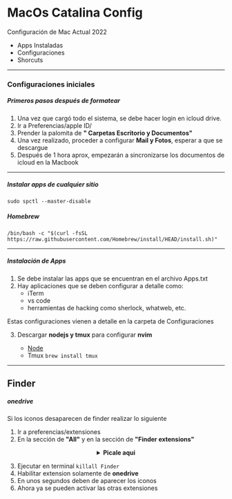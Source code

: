 # MacOs Catalina Config

Configuración de Mac Actual 2022

- Apps Instaladas
- Configuraciones 
- Shorcuts

***
### Configuraciones iniciales

##### Primeros pasos después de formatear

1. Una vez que cargó todo el sistema, se debe hacer login en icloud drive.
2. Ir a Preferencias/apple ID/
3. Prender la palomita de **" Carpetas Escritorio y Documentos"**
4. Una vez realizado, proceder a configurar **Mail y Fotos**, esperar a que se descargue
5. Después de 1 hora aprox, empezarán a sincronizarse los documentos de icloud en la Macbook



***


##### Instalar apps de cualquier sitio
~~~
sudo spctl --master-disable
~~~

  
##### Homebrew 
~~~
/bin/bash -c "$(curl -fsSL https://raw.githubusercontent.com/Homebrew/install/HEAD/install.sh)" 
~~~


***

##### Instalación de Apps

1. Se debe instalar las apps que se encuentran en el archivo Apps.txt
2. Hay aplicaciones que se deben configurar a detalle como:
    - iTerm
    - vs code
    - herramientas de hacking como sherlock, whatweb, etc.
   
Estas configuraciones vienen a detalle en la carpeta de Configuraciones

3. Descargar **nodejs y tmux** para configurar **nvim**

    - [Node](https://nodejs.org/en/download/)
    - Tmux ```brew install tmux```

***

## Finder

##### onedrive

Si los iconos desaparecen de finder realizar lo siguiente

1. Ir a preferencias/extensiones
2. En la sección de **"All"** y en la sección de **"Finder extensions"**
 


<details align="center">
          <summary><b>Picale aqui</b><br></summary>
          <img src="https://user-images.githubusercontent.com/65741972/174320561-880f2fee-77c8-4637-9eb0-36678ce41183.png">
          <img src="https://user-images.githubusercontent.com/65741972/174320220-55207ff0-38af-4558-82a5-09caa86d4c41.png"> 

</details>
  

3. Ejecutar en terminal ```killall Finder```
4. Habilitar extension solamente de **onedrive**
5. En unos segundos deben de aparecer los iconos
6. Ahora ya se pueden activar las otras extensiones
